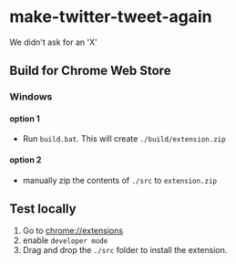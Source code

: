 # make-twitter-tweet-again
We didn't ask for an 'X'


## Build for Chrome Web Store

### Windows
#### option 1
- Run `build.bat`. This will create `./build/extension.zip` 
#### option 2
- manually zip the contents of `./src` to `extension.zip`

## Test locally

1. Go to [chrome://extensions](chrome://extensions) 
2. enable `developer mode`
3. Drag and drop the `./src` folder to install the extension.